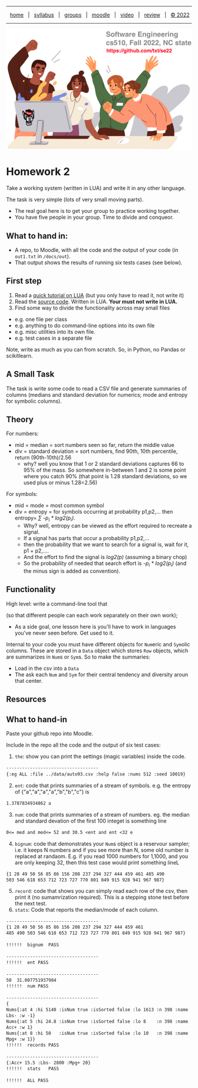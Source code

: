   <a name=top><p>&nbsp;<hr>
  <p align=center>
  &nbsp;<a href="/README.md#top">home</a> &nbsp; | &nbsp;
  <a href="/docs/syllabus.md#top">syllabus</a> &nbsp; | &nbsp;
  <a href="https://docs.google.com/spreadsheets/d/1KuW-SH46KmFW0grEX2wT01jicUSew_5sr1QdGuSrweU/edit#gid=0">groups</a> &nbsp; | &nbsp;
  <a href="https://moodle-courses2223.wolfware.ncsu.edu/course/view.php?id=1771">moodle</a> &nbsp; | &nbsp;
  <a href="https://ncsu.hosted.panopto.com/Panopto/Pages/Sessions/List.aspx#folderID=%22389b8ebf-2f29-4c15-8231-aee9000e3f05%22">video</a> &nbsp; | &nbsp;
  <a href="/docs/review.md">review</a> &nbsp; | &nbsp;
  <a href="/LICENSE.md#top">&copy; 2022</a></p>
  <hr>
  <p align=center><a href="/README.md#top"><img  width=700 src="/etc/img/banner.png"></a></p>
  

# Homework 2

Take a working system (written in LUA) and 
write it in any other language.

The task is very simple (lots of very small moving parts).
- The real goal here is to get your group to practice working together.
- You have five people in your group. Time to divide and conqueor.

## What to hand in:
- A repo, to Moodle, with all the code and the output of your code (in `out1.txt` in `/docs/out`).
- That output shows the results of running six tests cases (see below).

## First step
1. Read a [quick tutorial on LUA](https://learnxinyminutes.com/docs/lua/) (but you only have to read it, not write it)
2. Read the  [source code](https://github.com/txt/se22/blob/main/etc/pdf/csv.pdf). Written in LUA.
  **Your must not write in LUA.**
3. Find some way to divide the functionality across may small files
- e.g. one file per class
- e.g. anything to do command-line options into its own file
- e.g. misc utilities into its own file.
- e.g. test cases in a separate file

Note, write as much as you can from scratch. So, in Python, no Pandas or scikitlearn.


## A Small Task
The task is write some code to read a CSV file and generate summaries of columns (medians and standard
deviation for numerics; mode and entropy for symbolic columns).

## Theory
For numbers:
- mid = median = sort numbers seen so far, return the middle value
- div = standard deviation = sort numbers, find 90th, 10th percentile, return (90th-10th)/2.56
  - why? well you know that 1 or 2 standard deviations captures 66 to 95\% of the mass. So somewhere in-between
    1 and 2 is some point where you catch 90\% (that point is 1.28 standard deviations, so we used
    plus or minus 1.28=2.56)

For symbols:
- mid = mode = most common symbol
- div = entropy = for symbols occurring at probability p1,p2,... then   
     entropy= <em>&sum; -p<sub>i</sub> \* log2(p<sub>i</sub>)</em>.
  - Why? well, entropy can be viewed as  the effort required to recreate a signal. 
  - If a signal has parts
    that occur a probability p1,p2,... 
  - then the probability that we want to search for a signal is, wait for it,
    p1 + p2,.... 
  - And the effort to find the signal is _log2(p)_ (assuming a binary chop)
  - So the probability of needed that search effort is  <em>-p<sub>i</sub> \* log2(p<sub>i</sub>)</em>
    (and the minus sign is added as convention).

## Functionality

High level: write a command-line tool that 

(so that different people can each work separately on their own work);
- As a side goal, one lesson here is you'll have to work in languages you've never seen
  before. Get used to it.

Internal to your code you must have different objects for `Num`eric and `Sym`olic columns.
These are stored in a `Data` object which stores `Row` objects, which are summarizes in
`Num`s or `Sym`s. So to make the summaries:

- Load in the csv into a `Data`
- The ask each `Num` and `Sym` for their central tendency and diversity aroun that center.

## Resources
## What to hand-in

Paste your github repo into Moodle.

Include in the repo all the code and the output of six test cases:

1. `the`: show you can print the settings (magic variables) inside the code.

```txt
-----------------------------------
{:eg ALL :file ../data/auto93.csv :help false :nums 512 :seed 10019}
```

2. `ent`: code that prints summaries of a stream of symbols. e.g. the
   entropy of  {"a","a","a","a","b","b","c"} is

```txt
1.3787834934862	a
```

3. `num`: code that prints summaries of a stream of numbers. eg.  the
median and standard devation of the first 100 integet is something line

```txt
0<= med and med<= 52 and 30.5 <ent and ent <32 e
```

4. `bignum`: code that demonstrates your `Num`s object is a reservour sampler;
             i.e. it keeps N numbers and if you see more than N, 
             some old number is replaced at randaom. E.g. if you read 1000
             numbers for 1,1000, and you are only keeping 32, then this test
             case would print something lineL

```
{1 28 49 50 56 85 86 156 208 237 294 327 444 459 461 485 490 
503 546 618 653 712 723 727 770 801 849 915 928 941 967 987}
```

5. `record`: code that shows you can simply read each row of the csv, then print it
             (no sumamrization required). This is a stepping stone test before
             the next test. 
6. `stats`: Code that reports the median/mode of each column.

```
-----------------------------------
{1 28 49 50 56 85 86 156 208 237 294 327 444 459 461 
485 490 503 546 618 653 712 723 727 770 801 849 915 928 941 967 987}

!!!!!!	bignum	PASS

-----------------------------------
!!!!!!	ent	PASS

-----------------------------------
50	31.007751937984
!!!!!!	num	PASS

-----------------------------------
{
Nums{:at 4 :hi 5140 :isNum true :isSorted false :lo 1613 :n 398 :name Lbs- :w -1} 
Nums{:at 5 :hi 24.8 :isNum true :isSorted false :lo 8    :n 398 :name Acc+ :w 1} 
Nums{:at 8 :hi 50   :isNum true :isSorted false :lo 10   :n 398 :name Mpg+ :w 1}}
!!!!!!	records	PASS

-----------------------------------
{:Acc+ 15.5 :Lbs- 2800 :Mpg+ 20}
!!!!!!	stats	PASS

!!!!!!	ALL	PASS
```    



